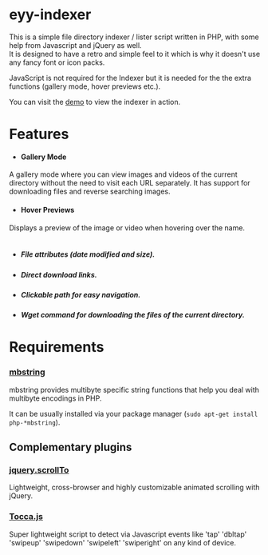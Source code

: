 # eyy-indexer
This is a simple file directory indexer / lister script written in PHP, with some help from Javascript and jQuery as well.<br/>
It is designed to have a retro and simple feel to it which is why it doesn't use any fancy font or icon packs.

JavaScript is not required for the Indexer but it is needed for the the extra functions (gallery mode, hover previews etc.).

You can visit the [demo](https://eyy.co/indexer-demo/) to view the indexer in action.

# Features
+ #### Gallery Mode
A gallery mode where you can view images and videos of the current directory without the need to visit each URL separately. It has support for downloading files and reverse searching images.
+ #### Hover Previews
Displays a preview of the image or video when hovering over the name.<br/><br/>

+ ##### File attributes (date modified and size).
+ ##### Direct download links.
+ ##### Clickable path for easy navigation.
+ ##### Wget command for downloading the files of the current directory.

# Requirements
### [mbstring](https://secure.php.net/manual/en/mbstring.installation.php)
mbstring provides multibyte specific string functions that help you deal with multibyte encodings in PHP.

It can be usually installed via your package manager (`sudo apt-get install php-*mbstring`).

## Complementary plugins
### [jquery.scrollTo](https://github.com/flesler/jquery.scrollTo)
Lightweight, cross-browser and highly customizable animated scrolling with jQuery.
### [Tocca.js](https://gianlucaguarini.com/Tocca.js/)
Super lightweight script to detect via Javascript events like 'tap' 'dbltap' 'swipeup' 'swipedown' 'swipeleft' 'swiperight' on any kind of device.
